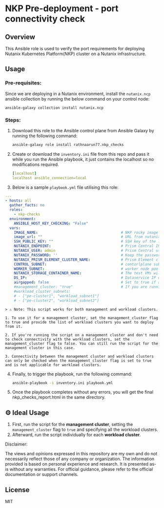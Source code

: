 # NKP Pre-deployment - port connectivity check 

## Overview
This Ansible role is used to verify the port requirements for deploying Nutanix Kubernetes Platform(NKP) cluster on a Nutanix infrastructure.


## Usage

### Pre-requisites:
Since we are deploying in a Nutanix environment, install the `nutanix.ncp` ansible collection by running the below command on your control node:  

    ansible-galaxy collection install nutanix.ncp

### Steps:
1. Download this role to the Ansible control plane from Ansible Galaxy by running the following command:
    ```sh
    ansible-galaxy role install rathnaarun77.nkp_checks
    ```

2. Create or download the `inventory.ini` file from this repo and pass it while you run the Ansible playbook, it just contains the localhost so no modifications required.
   ```yaml
   [localhost]
   localhost ansible_connection=local
   ```

3. Below is a sample `playbook.yml` file utilising this role:
```yaml
---
- hosts: all
  gather_facts: no
  roles:
    - nkp-checks
  environment:
    ANSIBLE_HOST_KEY_CHECKING: "False"
  vars:
    IMAGE_NAME:                                      # NKP rocky image name(don't use cis image)
    image_url: ""                                    # URL from nutanix portal for the image name specified above
    SSH_PUBLIC_KEY: ""                               # SSH key of the local machine, where you run the ansible playbook           
    NUTANIX_ENDPOINT:                                # Prism Central IP address
    NUTANIX_USER: admin                              # Prism Central username
    NUTANIX_PASSWORD: ''                             # Keep the password enclosed between single quotes - Ex: 'password'                                      
    NUTANIX_PRISM_ELEMENT_CLUSTER_NAME:              # Prism Element cluster name
    CONTROL_SUBNET:                                  # contorlplane subnet name as per prism
    WORKER_SUBNET:                                   # worker node pool subnet as per prism
    NUTANIX_STORAGE_CONTAINER_NAME:                  # The test VMs will be deployed here
    DS_IP:                                           # Dataservice IP of prism element
    airgapped: false                                 # Set to true if airgapped, also ensure to upload the VM image manually
    #management_cluster: "true"                      # If you are running pre-checks for management cluster and want to also check connectivity to workload clusters, then set management_cluster as true and also specify the workload clusters, in specified format.
    #workload_cluster_subnets:
    # - ["pe-cluster1", "workload_subnet1"]        
    # - ["pe-cluster2", "workload_subnet2"]
```

    > ⚠️ Note: This script works for both management and workload clusters.

    1. To use it for a management cluster, set the management_cluster flag to true and provide the list of workload clusters you want to deploy from it.

    2. If you're running the script on a management cluster and don't need to check connectivity with the workload clusters, set the management_cluster flag to false. You can still run the script for the management cluster in this case.

    3. Connectivity between the management cluster and workload clusters can only be checked when the management_cluster flag is set to true and is not applicable for workload clusters.

4. Finally, to trigger the playbook, run the following command:
    ```sh
    ansible-playbook -i inventory.ini playbook.yml
    ```

5. Once the playbook completes without any errors, you will get the final nkp_checks_report.html in the same directory.


## ⚙️ Ideal Usage

1. First, run the script for the **management cluster**, setting the `management_cluster` flag to `true` and specifying all the workload clusters.
2. Afterward, run the script individually for each **workload cluster**.

Disclaimer:

The views and opinions expressed in this repository are my own and do not necessarily reflect those of any company or organization. The information provided is based on personal experience and research. It is presented as-is without any warranties. For official guidance, please refer to the official documentation or support channels.

## License
MIT